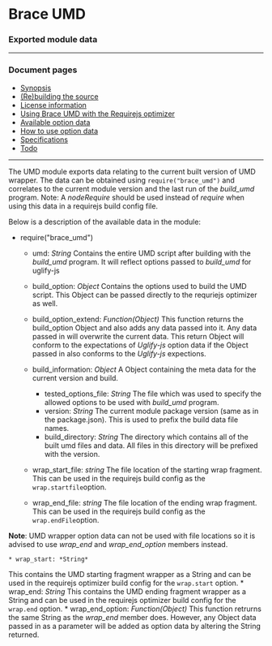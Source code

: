 # Brace UMD
### Exported module data 

------

### Document pages
* [Synopsis](https://github.com/restarian/brace_umd/blob/master/doc/README.md)
* [(Re)building the source](https://github.com/restarian/brace_umd/blob/master/doc/build.md)
* [License information](https://github.com/restarian/brace_umd/blob/master/doc/license.md)
* [Using Brace UMD with the Requirejs optimizer](https://github.com/restarian/brace_umd/blob/master/doc/optimizer.md)
* [Available option data](https://github.com/restarian/brace_umd/blob/master/doc/options.md)
* [How to use option data](https://github.com/restarian/brace_umd/blob/master/doc/passing_option_data.md)
* [Specifications](https://github.com/restarian/brace_umd/blob/master/doc/specification.md)
* [Todo](https://github.com/restarian/brace_umd/blob/master/doc/todo.md)

----

The UMD module exports data relating to the current built version of UMD wrapper. The data can be obtained using ```require("brace_umd")``` and correlates to the current module version and the last run of the *build_umd* program. 
Note: A *nodeRequire* should be used instead of *require* when using this data in a requirejs build config file.

Below is a description of the available data in the module:

* require("brace_umd")

	* umd: *String*
Contains the entire UMD script after building with the *build_umd* program. It will reflect options passed to *build_umd* for uglify-js	

	* build_option: *Object*
Contains the options used to build the UMD script. This Object can be passed directly to the requriejs optimizer as well.

	* build_option_extend: *Function(Object)*
This function returns the build_option Object and also adds any data passed into it. Any data passed in will overwrite the current data. This return Object will conform to the expectations of *Uglify-js* option data if the Object passed in also conforms to the *Uglify-js* expections.

	* build_information: *Object*
A Object containing the meta data for the current version and build.
		* tested_options_file: *String*
The file which was used to specify the allowed options to be used with *build_umd* program.
		* version: *String*
The current module package version (same as in the package.json). This is used to prefix the build data file names.
		* build_directory: *String*
The directory which contains all of the built umd files and data. All files in this directory will be prefixed with the version.
	* wrap_start_file: *string*
The file location of the starting wrap fragment. This can be used in the requirejs build config as the ```wrap.startfile```option. 
	* wrap_end_file: *string*
The file location of the ending wrap fragment. This can be used in the requirejs build config as the ```wrap.endFile```option.

**Note**: UMD wrapper option data can not be used with file locations so it is advised to use *wrap_end* and *wrap_end_option* members instead.

	* wrap_start: *String*
This contains the UMD starting fragment wrapper as a String and can be used in the requirejs optimizer build config for the ```wrap.start``` option.
	* wrap_end: *String*
This contains the UMD ending fragment wrapper as a String and can be used in the requirejs optimizer build config for the ```wrap.end``` option.
	* wrap_end_option: *Function(Object)*
This function retrurns the same String as the *wrap_end* member does. However, any Object data passed in as a parameter will be added as option data by altering the String returned.

